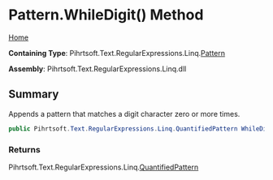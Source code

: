 # Pattern\.WhileDigit\(\) Method

[Home](../../../../../../README.md)

**Containing Type**: Pihrtsoft\.Text\.RegularExpressions\.Linq\.[Pattern](../README.md)

**Assembly**: Pihrtsoft\.Text\.RegularExpressions\.Linq\.dll

## Summary

Appends a pattern that matches a digit character zero or more times\.

```csharp
public Pihrtsoft.Text.RegularExpressions.Linq.QuantifiedPattern WhileDigit()
```

### Returns

Pihrtsoft\.Text\.RegularExpressions\.Linq\.[QuantifiedPattern](../../QuantifiedPattern/README.md)

